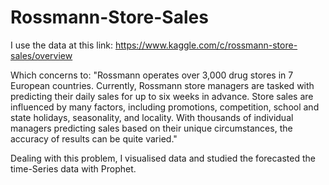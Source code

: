 # Rossmann-Store-Sales
I use the data at this link: https://www.kaggle.com/c/rossmann-store-sales/overview

Which concerns to: "Rossmann operates over 3,000 drug stores in 7 European countries. Currently, 
Rossmann store managers are tasked with predicting their daily sales for up to six weeks in advance. 
Store sales are influenced by many factors, including promotions, competition, school and state holidays, 
seasonality, and locality. With thousands of individual managers predicting sales based on their unique circumstances, 
the accuracy of results can be quite varied."

Dealing with this problem, I visualised data and studied the forecasted the time-Series data with Prophet.
